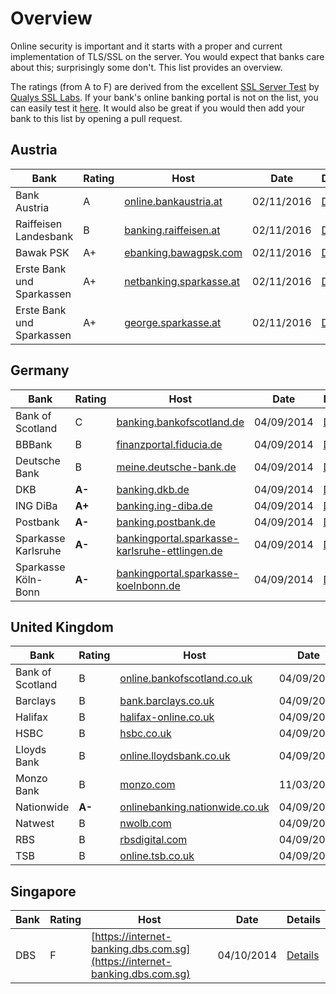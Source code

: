 # Overview

Online security is important and it starts with a proper and current 
implementation of TLS/SSL on the server. You would expect that banks care 
about this; surprisingly some don't. This list provides an overview.

The ratings (from A to F) are derived from the excellent [SSL Server Test](https://www.ssllabs.com/ssltest/) by [Qualys SSL Labs](https://www.ssllabs.com).
If your bank's online banking portal is not on the list, you can easily
test it [here](https://www.ssllabs.com/ssltest/). It would also be great
if you would then add your bank to this list by opening a pull request.

## Austria

| Bank | Rating | Host  | Date | Details |
| ---- | ------ | ----- | ---- | ------- |
| Bank Austria | A | [online.bankaustria.at](https://online.bankaustria.at) | 02/11/2016 | [Details](https://www.ssllabs.com/ssltest/analyze.html?d=online.bankaustria.at) |
| Raiffeisen Landesbank | B | [banking.raiffeisen.at](https://banking.raiffeisen.at) | 02/11/2016 | [Details](https://www.ssllabs.com/ssltest/analyze.html?d=banking.raiffeisen.at) |
| Bawak PSK | A+ | [ebanking.bawagpsk.com](https://ebanking.bawagpsk.com) | 02/11/2016 | [Details](https://www.ssllabs.com/ssltest/analyze.html?d=ebanking.bawagpsk.com) |
| Erste Bank und Sparkassen | A+ | [netbanking.sparkasse.at](https://netbanking.sparkasse.at) | 02/11/2016 | [Details](https://www.ssllabs.com/ssltest/analyze.html?d=netbanking.sparkasse.at) |
| Erste Bank und Sparkassen | A+ | [george.sparkasse.at](https://george.sparkasse.at) | 02/11/2016 | [Details](https://www.ssllabs.com/ssltest/analyze.html?d=george.sparkasse.at) |

## Germany

| Bank | Rating | Host  | Date | Details |
| ---- | ------ | ----- | ---- | ------- |
| Bank of Scotland | C | [banking.bankofscotland.de](https://banking.bankofscotland.de) | 04/09/2014 | [Details](https://www.ssllabs.com/ssltest/analyze.html?d=banking.bankofscotland.de) |
| BBBank | B | [finanzportal.fiducia.de](https://finanzportal.fiducia.de) | 04/09/2014 | [Details](https://www.ssllabs.com/ssltest/analyze.html?d=finanzportal.fiducia.de) |
| Deutsche Bank | B | [meine.deutsche-bank.de](https://meine.deutsche-bank.de) | 04/09/2014 | [Details](https://www.ssllabs.com/ssltest/analyze.html?d=meine.deutsche-bank.de) |
| DKB | **A-** | [banking.dkb.de](https://banking.dkb.de) | 04/09/2014 | [Details](https://www.ssllabs.com/ssltest/analyze.html?d=banking.dkb.de) |
| ING DiBa | **A+** | [banking.ing-diba.de](https://banking.ing-diba.de) | 04/09/2014 | [Details](https://www.ssllabs.com/ssltest/analyze.html?d=banking.ing-diba.de) |
| Postbank | **A-** | [banking.postbank.de](https://banking.postbank.de) | 04/09/2014 | [Details](https://www.ssllabs.com/ssltest/analyze.html?d=banking.postbank.de) |
| Sparkasse Karlsruhe | **A-** | [bankingportal.sparkasse-karlsruhe-ettlingen.de](https://bankingportal.sparkasse-karlsruhe-ettlingen.de) | 04/09/2014 | [Details](https://www.ssllabs.com/ssltest/analyze.html?d=bankingportal.sparkasse-karlsruhe-ettlingen.de) |
| Sparkasse Köln-Bonn | **A-** | [bankingportal.sparkasse-koelnbonn.de](https://bankingportal.sparkasse-koelnbonn.de) | 04/09/2014 | [Details](https://www.ssllabs.com/ssltest/analyze.html?d=bankingportal.sparkasse-koelnbonn.de) |

## United Kingdom

| Bank | Rating | Host  | Date | Details |
| ---- | ------ | ----- | ---- | ------- |
| Bank of Scotland | B | [online.bankofscotland.co.uk](https://online.bankofscotland.co.uk) | 04/09/2014 | [Details](https://www.ssllabs.com/ssltest/analyze.html?d=online.bankofscotland.co.uk) |
| Barclays | B | [bank.barclays.co.uk](https://bank.barclays.co.uk) | 04/09/2014 | [Details](https://www.ssllabs.com/ssltest/analyze.html?d=bank.barclays.co.uk) |
| Halifax | B | [halifax-online.co.uk](https://halifax-online.co.uk) | 04/09/2014 | [Details](https://www.ssllabs.com/ssltest/analyze.html?d=halifax-online.co.uk) | 
| HSBC | B | [hsbc.co.uk](https://hsbc.co.uk) | 04/09/2014 | [Details](https://www.ssllabs.com/ssltest/analyze.html?d=hsbc.co.uk) |
| Lloyds Bank | B | [online.lloydsbank.co.uk](https://online.lloydsbank.co.uk) | 04/09/2014 | [Details](https://www.ssllabs.com/ssltest/analyze.html?d=online.lloydsbank.co.uk) |
| Monzo Bank | B | [monzo.com](https://monzo.com/) | 11/03/2019 | [Details](https://www.ssllabs.com/ssltest/analyze.html?d=monzo.com) |
| Nationwide | **A-** | [onlinebanking.nationwide.co.uk](https://onlinebanking.nationwide.co.uk) | 04/09/2014 | [Details](https://www.ssllabs.com/ssltest/analyze.html?d=onlinebanking.nationwide.co.uk) |
| Natwest | B | [nwolb.com](https://nwolb.com.com) | 04/09/2014 | [Details](https://www.ssllabs.com/ssltest/analyze.html?d=nwolb.com) |
| RBS | B | [rbsdigital.com](https://rbsdigital.com) | 04/09/2014 | [Details](https://www.ssllabs.com/ssltest/analyze.html?d=rbsdigital.com) |
| TSB | B | [online.tsb.co.uk](https://online.tsb.co.uk) | 04/09/2014 | [Details](https://www.ssllabs.com/ssltest/analyze.html?d=online.tsb.co.uk) |


## Singapore

| Bank | Rating | Host  | Date | Details |
| ---- | ------ | ----- | ---- | ------- |
| DBS | F | [https://internet-banking.dbs.com.sg](https://internet-banking.dbs.com.sg) | 04/10/2014 | [Details](https://www.ssllabs.com/ssltest/analyze.html?d=https%3A%2F%2Finternet-banking.dbs.com.sg) |
